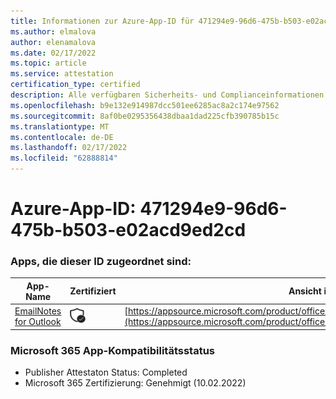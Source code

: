 ```yaml
---
title: Informationen zur Azure-App-ID für 471294e9-96d6-475b-b503-e02acd9ed2cd
ms.author: elmalova
author: elenamalova
ms.date: 02/17/2022
ms.topic: article
ms.service: attestation
certification_type: certified
description: Alle verfügbaren Sicherheits- und Complianceinformationen für 471294e9-96d6-475b-b503-e02acd9ed2cd.
ms.openlocfilehash: b9e132e914987dcc501ee6285ac8a2c174e97562
ms.sourcegitcommit: 8af0be0295356438dbaa1dad225cfb390785b15c
ms.translationtype: MT
ms.contentlocale: de-DE
ms.lasthandoff: 02/17/2022
ms.locfileid: "62888814"
---
```

# <a name="azure-app-id-471294e9-96d6-475b-b503-e02acd9ed2cd"></a>Azure-App-ID: 471294e9-96d6-475b-b503-e02acd9ed2cd


### <a name="apps-associated-with-this-id"></a>Apps, die dieser ID zugeordnet sind:
| **App-Name** | **Zertifiziert** | **Ansicht in AppSource** |
|--------------|---------------|-----------------------|
| [EmailNotes for Outlook](https://docs.microsoft.com/microsoft-365-app-certification/forward/standsssouthpacificltd1581455821226.emailnotes) | <img alt="Certified application badge" src="../media/certified-badge.png" height="25" width="25" /> | [https://appsource.microsoft.com/product/office/standsssouthpacificltd1581455821226.emailnotes](https://appsource.microsoft.com/product/office/standsssouthpacificltd1581455821226.emailnotes) |

### <a name="microsoft-365-app-compliance-status"></a>Microsoft 365 App-Kompatibilitätsstatus
- Publisher Attestaton Status: Completed
- Microsoft 365 Zertifizierung: Genehmigt (10.02.2022)
